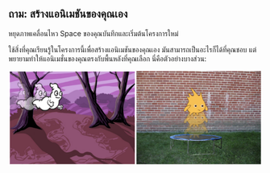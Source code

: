 ## ถาม: สร้างแอนิเมชันของคุณเอง

หยุดภาพเคลื่อนไหว Space ของคุณบันทึกและเริ่มต้นโครงการใหม่

ใช้สิ่งที่คุณเรียนรู้ในโครงการนี้เพื่อสร้างแอนิเมชันของคุณเอง มันสามารถเป็นอะไรก็ได้ที่คุณชอบ แต่พยายามทำให้แอนิเมชั่นของคุณตรงกับพื้นหลังที่คุณเลือก นี่คือตัวอย่างบางส่วน:

![ภาพหน้าจอ](images/space-egs.png)